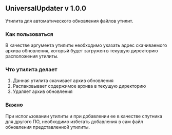 ## UniversalUpdater v 1.0.0
Утилита для автоматического обновления файлов утилит.
### Как пользоваться
В качестве аргумента утилиты необходимо указать адрес скачиваемого архива обновления, который будет загружен в текущую директорию расположения утилиты.
### Что утилита делает
1) Данная утилита скачивает архив обновления
2) Распаковывает содержимое архива в текущую директорию
3) Удаляет архив обновления
### Важно
При использовании утилиты и при добавлении ее в качестве спутника для другого ПО, необходимо избегать добавления в сам файл обновления представленной утилиты.
